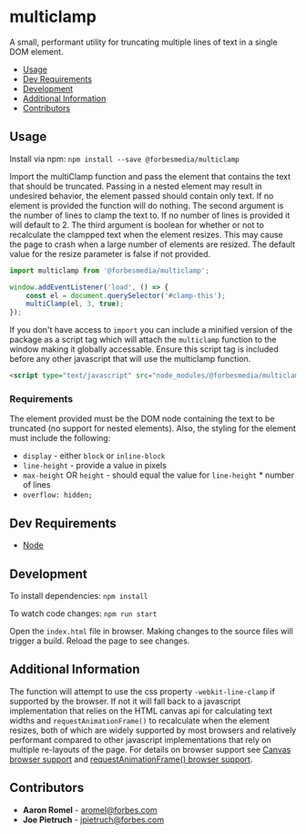 # multiclamp

A small, performant utility for truncating multiple lines of text in a single DOM element.

* [Usage](#usage)
* [Dev Requirements](#dev-requirements)
* [Development](#development)
* [Additional Information](#additional-information)
* [Contributors](#contributors)

## Usage
Install via npm:
`npm install --save @forbesmedia/multiclamp`

Import the multiClamp function and pass the element that contains the text that should be truncated. Passing in a nested element may result in undesired behavior, the element passed should contain only text. If no element is provided the function will do nothing. The second argument is the number of lines to clamp the text to. If no number of lines is provided it will default to 2. The third argument is boolean for whether or not to recalculate the clampped text when the element resizes. This may cause the page to crash when a large number of elements are resized. The default value for the resize parameter is false if not provided.
```js
import multiclamp from '@forbesmedia/multiclamp';

window.addEventListener('load', () => {
    const el = document.querySelector('#clamp-this');
    multiClamp(el, 3, true);
});
```

If you don't have access to `import` you can include a minified version of the package as a script tag which will attach the `multiclamp` function to the window making it globally accessable. Ensure this script tag is included before any other javascript that will use the multiclamp function.

```html
<script type="text/javascript" src="node_modules/@forbesmedia/multiclamp/dist/multiclamp.min.js"></script>
```

### Requirements
The element provided must be the DOM node containing the text to be truncated (no support for nested elements). Also, the styling for the element must include the following:
- `display` - either `block` or `inline-block`
- `line-height` - provide a value in pixels
- `max-height` OR `height` - should equal the value for `line-height` * number of lines
- `overflow: hidden;`

## Dev Requirements
- [Node](https://nodejs.org/en/)

## Development
To install dependencies:
`npm install`

To watch code changes:
`npm run start`

Open the `index.html` file in browser. Making changes to the source files will trigger a build. Reload the page to see changes.

## Additional Information
The function will attempt to use the css property `-webkit-line-clamp` if supported by the browser. If not it will fall back to a javascript implementation that relies on the HTML canvas api for calculating text widths and `requestAnimationFrame()` to recalculate when the element resizes, both of which are widely supported by most browsers and relatively performant compared to other javascript implementations that rely on multiple re-layouts of the page. For details on browser support see [Canvas browser support](https://caniuse.com/#feat=canvas) and [requestAnimationFrame() browser support](https://caniuse.com/#feat=canvas).

## Contributors
* **Aaron Romel** - aromel@forbes.com
* **Joe Pietruch** - jpietruch@forbes.com

